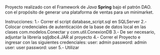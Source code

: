 Proyecto realizado con el Framework de *Java* **Spring** bajo el patrón DAO. con el propósito de generar una plataforma de ventas para un minimarket.

Instrucciones:
	1.- Correr el script database_script.sql en SQLServer
	2.- Colocar credenciales de autenticación de la base de datos local
		en las clases com.modelos.Conectar y com.util.ConexionDB
	3.- De ser necesario, adjuntar la librería sqljdbc4.JAR al proyecto
	4.- Correr el Proyecto e ingresar con las siguientes credenciales:
		user: admin  password: admin
		user: user   password: user
	5.- Utilizar

